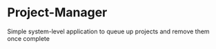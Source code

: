 # Project-Manager
Simple system-level application to queue up projects and remove them once complete
